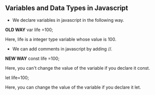 ## Variables and Data Types in Javascript
 - We declare variables in javascript in the following way.

**OLD WAY**
 var life =100; 

Here, life is a integer type variable whose value is 100.

- We can add comments in javascript by adding //.

**NEW WAY**
const life =100; 

Here, you can't change the value of the variable if you declare it const.

let life=100;

Here, you can change the value of the variable if you declare it let.
